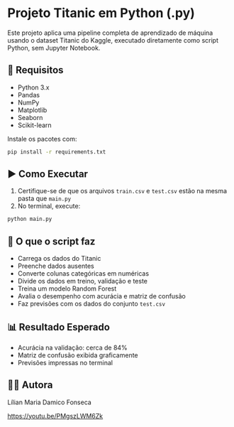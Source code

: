 # Projeto Titanic em Python (.py)

Este projeto aplica uma pipeline completa de aprendizado de máquina usando o dataset Titanic do Kaggle, executado diretamente como script Python, sem Jupyter Notebook.

## 🔧 Requisitos

- Python 3.x
- Pandas
- NumPy
- Matplotlib
- Seaborn
- Scikit-learn

Instale os pacotes com:

```bash
pip install -r requirements.txt
```

## ▶️ Como Executar

1. Certifique-se de que os arquivos `train.csv` e `test.csv` estão na mesma pasta que `main.py`
2. No terminal, execute:

```bash
python main.py
```

## 📂 O que o script faz

- Carrega os dados do Titanic
- Preenche dados ausentes
- Converte colunas categóricas em numéricas
- Divide os dados em treino, validação e teste
- Treina um modelo Random Forest
- Avalia o desempenho com acurácia e matriz de confusão
- Faz previsões com os dados do conjunto `test.csv`

## 📊 Resultado Esperado

- Acurácia na validação: cerca de 84%
- Matriz de confusão exibida graficamente
- Previsões impressas no terminal

## 👩‍💻 Autora

Lílian Maria Damico Fonseca


https://youtu.be/PMgszLWM6Zk